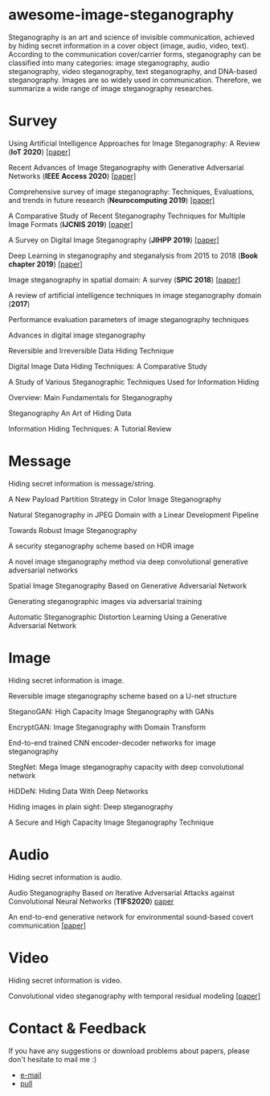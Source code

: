 # awesome-image-steganography
Steganography is an art and science of invisible communication, achieved by hiding secret information in a cover object (image, audio, video, text). According to the communication cover/carrier forms, steganography can be classified into many categories: image steganography, audio steganography, video steganography, text steganography, and DNA-based steganography. Images are so widely used in communication. Therefore, we summarize a wide range of image steganography researches.

# Survey

Using Artificial Intelligence Approaches for Image Steganography: A Review (**IoT 2020**) [[paper]](https://www.researchgate.net/publication/340422624_Using_Artificial_Intelligence_Approaches_for_Image_Steganography_A_Review)

Recent Advances of Image Steganography with Generative Adversarial Networks (**IEEE Access 2020**) [[paper]](https://www.researchgate.net/publication/340180303_Recent_Advances_of_Image_Steganography_with_Generative_Adversarial_Networks)

Comprehensive survey of image steganography: Techniques, Evaluations, and trends in future research (**Neurocomputing 2019**) [[paper]](https://www.sciencedirect.com/science/article/pii/S0925231218312591)

A Comparative Study of Recent Steganography Techniques for Multiple Image Formats (**IJCNIS 2019**) [[paper]](https://www.researchgate.net/publication/330735359_A_Comparative_Study_of_Recent_Steganography_Techniques_for_Multiple_Image_Formats)

A Survey on Digital Image Steganography (**JIHPP 2019**) [[paper]](http://qikan.cqvip.com/Qikan/Article/Detail?id=7100590037)

Deep Learning in steganography and steganalysis from 2015 to 2018 (**Book chapter 2019**) [[paper]](https://arxiv.org/abs/1904.01444)

Image steganography in spatial domain: A survey (**SPIC 2018**) [[paper]](https://www.sciencedirect.com/science/article/pii/S092359651830256X)

A review of artificial intelligence techniques in image steganography domain (**2017**)

Performance evaluation parameters of image steganography techniques

Advances in digital image steganography

Reversible and Irreversible Data Hiding Technique

Digital Image Data Hiding Techniques: A Comparative Study

A Study of Various Steganographic Techniques Used for Information Hiding

Overview: Main Fundamentals for Steganography

Steganography An Art of Hiding Data

Information Hiding Techniques: A Tutorial Review


# Message
Hiding secret information is message/string.

A New Payload Partition Strategy in Color Image Steganography

Natural Steganography in JPEG Domain with a Linear Development Pipeline

Towards Robust Image Steganography

A security steganography scheme based on HDR image

A novel image steganography method via deep convolutional generative adversarial networks

Spatial Image Steganography Based on Generative Adversarial Network

Generating steganographic images via adversarial training

Automatic Steganographic Distortion Learning Using a Generative Adversarial Network

# Image
Hiding secret information is image.

Reversible image steganography scheme based on a U-net structure

SteganoGAN: High Capacity Image Steganography with GANs

EncryptGAN: Image Steganography with Domain Transform

End-to-end trained CNN encoder-decoder networks for image steganography

StegNet: Mega Image steganography capacity with deep convolutional network

HiDDeN: Hiding Data With Deep Networks

Hiding images in plain sight: Deep steganography

A Secure and High Capacity Image Steganography Technique

# Audio
Hiding secret information is audio.

Audio Steganography Based on Iterative Adversarial Attacks against Convolutional Neural Networks (**TIFS2020**) [paper](https://ieeexplore.ieee.org/document/8949445)

An end-to-end generative network for environmental sound-based covert communication [[paper]](https://dl.acm.org/doi/10.1007/s11042-018-6592-2)

# Video
Hiding secret information is video.

Convolutional video steganography with temporal residual modeling [[paper]](https://arxiv.org/abs/1806.02941)

# Contact & Feedback

If you have any suggestions or download problems about papers, please don't hesitate to mail me :)

- [e-mail](jbcui@zju.edu.cn)
- [pull](https://github.com/amusi/awesome-lane-detection/pulls)

